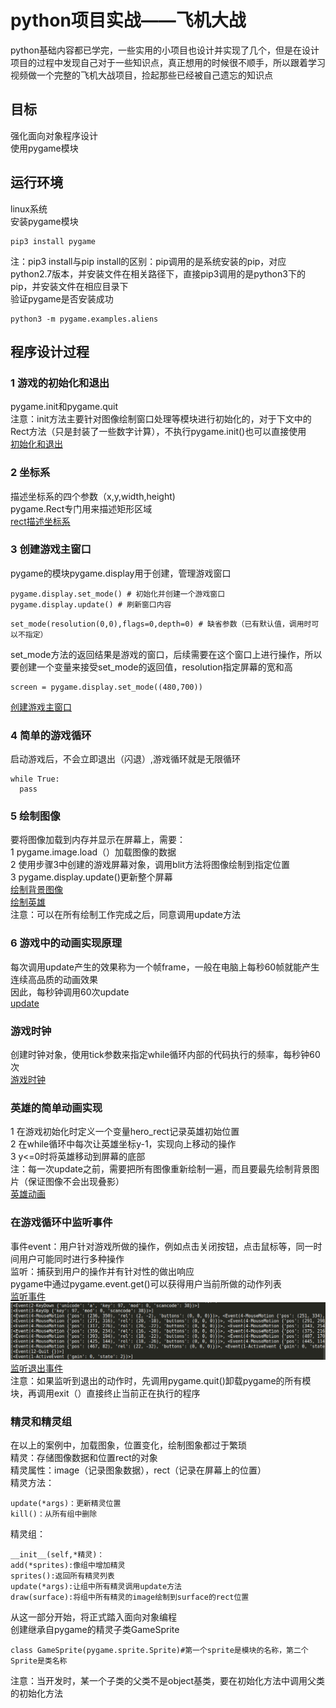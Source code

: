 # python项目实战——飞机大战
python基础内容都已学完，一些实用的小项目也设计并实现了几个，但是在设计项目的过程中发现自己对于一些知识点，真正想用的时候很不顺手，所以跟着学习视频做一个完整的飞机大战项目，捡起那些已经被自己遗忘的知识点  
## 目标  
强化面向对象程序设计  
使用pygame模块  
## 运行环境   
linux系统  
安装pygame模块  
```
pip3 install pygame
```
注：pip3 install与pip install的区别：pip调用的是系统安装的pip，对应python2.7版本，并安装文件在相关路径下，直接pip3调用的是python3下的pip，并安装文件在相应目录下  
验证pygame是否安装成功  
```
python3 -m pygame.examples.aliens
```
## 程序设计过程  
### 1 游戏的初始化和退出  
pygame.init和pygame.quit  
注意：init方法主要针对图像绘制窗口处理等模块进行初始化的，对于下文中的Rect方法（只是封装了一些数字计算），不执行pygame.init()也可以直接使用  
[初始化和退出](cate_01_init.py)
### 2 坐标系  
描述坐标系的四个参数（x,y,width,height)  
pygame.Rect专门用来描述矩形区域  
[rect描述坐标系](cate_02_rect.py)  
### 3 创建游戏主窗口  
pygame的模块pygame.display用于创建，管理游戏窗口  
```
pygame.display.set_mode() # 初始化并创建一个游戏窗口  
pygame.display.update() # 刷新窗口内容  
```
```
set_mode(resolution(0,0),flags=0,depth=0) # 缺省参数（已有默认值，调用时可以不指定）
```
 set_mode方法的返回结果是游戏的窗口，后续需要在这个窗口上进行操作，所以要创建一个变量来接受set_mode的返回值，resolution指定屏幕的宽和高  
 ```
 screen = pygame.display.set_mode((480,700))
 ```
 [创建游戏主窗口](cate_03_setmode.py)  
### 4 简单的游戏循环  
启动游戏后，不会立即退出（闪退）,游戏循环就是无限循环  
```
while True:
  pass
```
### 5 绘制图像  
要将图像加载到内存并显示在屏幕上，需要：  
1 pygame.image.load（）加载图像的数据  
2 使用步骤3中创建的游戏屏幕对象，调用blit方法将图像绘制到指定位置  
3 pygame.display.update()更新整个屏幕  
[绘制背景图像](cate_04_background.py)  
[绘制英雄](cate_05_addhero.py)  
注意：可以在所有绘制工作完成之后，同意调用update方法  
### 6 游戏中的动画实现原理  
每次调用update产生的效果称为一个帧frame，一般在电脑上每秒60帧就能产生连续高品质的动画效果  
因此，每秒钟调用60次update  
[update](cate_06_update.py)
### 游戏时钟  
创建时钟对象，使用tick参数来指定while循环内部的代码执行的频率，每秒钟60次  
[游戏时钟](cate_07_clock.py)  
### 英雄的简单动画实现  
1 在游戏初始化时定义一个变量hero_rect记录英雄初始位置  
2 在while循环中每次让英雄坐标y-1，实现向上移动的操作  
3 y<=0时将英雄移动到屏幕的底部  
注：每一次update之前，需要把所有图像重新绘制一遍，而且要最先绘制背景图片（保证图像不会出现叠影）  
[英雄动画](cate_08_herorunning.py)   

### 在游戏循环中监听事件  
事件event：用户针对游戏所做的操作，例如点击关闭按钮，点击鼠标等，同一时间用户可能同时进行多种操作  
监听：捕获到用户的操作并有针对性的做出响应  
pygame中通过pygame.event.get()可以获得用户当前所做的动作列表  
[监听事件](cate_09_event.py)   
![运行结果](a.png)  
[监听退出事件](cate_10_quit.py)  
注意：如果监听到退出的动作时，先调用pygame.quit()卸载pygame的所有模块，再调用exit（）直接终止当前正在执行的程序  

### 精灵和精灵组  
在以上的案例中，加载图象，位置变化，绘制图象都过于繁琐  
精灵：存储图像数据和位置rect的对象  
精灵属性：image（记录图象数据），rect（记录在屏幕上的位置）  
精灵方法：
```
update(*args)：更新精灵位置  
kill()：从所有组中删除  
```
精灵组：
```
__init__(self,*精灵)：
add(*sprites):像组中增加精灵  
sprites():返回所有精灵列表  
update(*args):让组中所有精灵调用update方法  
draw(surface):将组中所有精灵的image绘制到surface的rect位置  
```
从这一部分开始，将正式踏入面向对象编程  
创建继承自pygame的精灵子类GameSprite  
```
class GameSprite(pygame.sprite.Sprite)#第一个sprite是模块的名称，第二个Sprite是类名称
```
注意：当开发时，某一个子类的父类不是object基类，要在初始化方法中调用父类的初始化方法  










